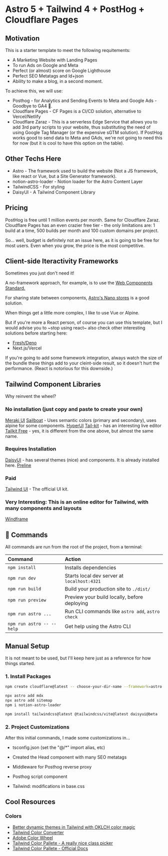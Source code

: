 # Astro 5 + Tailwind 4 + PostHog + Cloudflare Pages 

## Motivation
This is a starter template to meet the following requitements:

- A Marketing Website with Landing Pages
- To run Ads on Google and Meta
- Perfect (or almost) score on Google Lighthouse
- Perfect SEO Metatags and ld+json
- Ability to make a blog, in a second moment.

To achieve this, we will use:

- Posthog - for Analytics and Sending Events to Meta and Google Ads - Goodbye to GA4 👋.
- Cloudflare Pages - CF Pages is a CI/CD solution, alternative to Vercel/Netlify
- Cloudflare Zaraz - This is a serverless Edge Service that allows you to add 3rd party scripts to your website, thus substituting the need of using Google Tag Manager (or the expensive sGTM solution). If PostHog works good to send data to Meta and GAds, we're not going to need this for now (but it is cool to have this option on the table). 

## Other Techs Here
- Astro - The framework used to build the website (Not a JS framework, like react or Vue, but a Site Generator framework).
- notion-astro-loader - Notion loader for the Astro Content Layer
- TailwindCSS - For styling
- DaisyUI - A Tailwind Component Library

## Pricing
PostHog is free until 1 million events per month.
Same for Cloudflare Zaraz.
Cloudflare Pages has an even crazier free tier - the only limitations are: 1 build at a time, 500 builds per month and 100 custom domains per project.

So... well, budget is definitely not an issue here, as it is going to be free for most users. Even when you grow, the price is the most competitive.

## Client-side Iteractivity Frameworks
Sometimes you just don't need it! 

A no-framework approach, for example, is to use the [Web Components Standard.](https://docs.astro.build/en/guides/client-side-scripts/#web-components-with-custom-elements)

For sharing state between components, [Astro's Nano stores](https://docs.astro.build/en/recipes/sharing-state-islands/#why-nano-stores) is a good solution.

When things get a little more complex, I like to use Vue or Alpine.

But if you're more a React person, of course you can use this template, but I would advise you to ~stop using react~ also check other interesting solutions before starting here:
- [Fresh/Deno](https://fresh.deno.dev/)
- Next.js/Vercel

If you're going to add some framework integration, always watch the size of the bundle these things add to your cleint-side result, so it doesn't hurt the performance. (React is notorious for this downside.)

## Tailwind Component Libraries
Why reinvent the wheel?

### No installation (just copy and paste to create your own)
[Meraki UI](https://merakiui.com/components#marketing)
[Sailboat](https://sailboatui.com/) - Uses semantic colors (primary and secondary), uses alpine for some components.
[HyperUI](https://www.hyperui.dev/)
[Tail-kit](https://www.tailwind-kit.com/components#pagesection) - has an interesting live editor
[Tailkit Free](https://tailkit.com/free-tailwind-components) - yes, it is different from the one above, but almost the same name.

### Requires Installation
[DaisyUI](https://daisyui.com/) - has several themes (nice) and components. It is already installed here.
[Preline](https://preline.co/)

### Paid
[Tailwind UI](https://tailwindui.com/) - The official UI kit.

### Very Interesting: This is an online editor for Tailwind, with many components and layouts
[Windframe](https://windframe.devwares.com/)


## 🧞 Commands

All commands are run from the root of the project, from a terminal:

| Command                   | Action                                           |
| :------------------------ | :----------------------------------------------- |
| `npm install`             | Installs dependencies                            |
| `npm run dev`             | Starts local dev server at `localhost:4321`      |
| `npm run build`           | Build your production site to `./dist/`          |
| `npm run preview`         | Preview your build locally, before deploying     |
| `npm run astro ...`       | Run CLI commands like `astro add`, `astro check` |
| `npm run astro -- --help` | Get help using the Astro CLI                     |



## Manual Setup

It is not meant to be used, but I'll keep here just as a reference for how things started.

### 1. Install Packages

```sh
npm create cloudflare@latest -- choose-your-dir-name --framework=astro

npx astro add mdx
npx astro add sitemap
npm i notion-astro-loader

npm install tailwindcss@latest @tailwindcss/vite@latest daisyui@beta

```
### 2. Project Customizations
After this initial commands, I made some customizations in...

- tsconfig.json (set the "@/*" import alias, etc)
- Created the Head component with many SEO metatags
- Middleware for Posthog reverse proxy
- Posthog script component

- Tailwind: modifications in base.css

## Cool Resources

### Colors
- [Better dynamic themes in Tailwind with OKLCH color magic](https://evilmartians.com/chronicles/better-dynamic-themes-in-tailwind-with-oklch-color-magic)
- [Tailwind Color Converter](https://divmagic.com/tools/color-converter)
- [Adobe Color Wheel](https://color.adobe.com/create/color-wheel)
- [Tailwind Color Pallete - A really nice class picker](https://tailkit.com/tools/tailwind-color-palette)
- [Tailwind Color Pallete - Official Docs](https://tailwindcss.com/docs/customizing-colors)